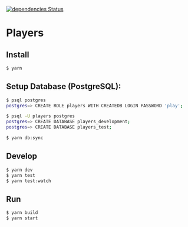 [![dependencies Status](https://david-dm.org/ybiquitous/players/status.svg)](https://david-dm.org/ybiquitous/players)

# Players

## Install

```sh
$ yarn
```

## Setup Database (PostgreSQL):

```sh
$ psql postgres
postgres=> CREATE ROLE players WITH CREATEDB LOGIN PASSWORD 'play';
```

```sh
$ psql -U players postgres
postgres=> CREATE DATABASE players_development;
postgres=> CREATE DATABASE players_test;

$ yarn db:sync
```

## Develop

```sh
$ yarn dev
$ yarn test
$ yarn test:watch
```

## Run

```sh
$ yarn build
$ yarn start
```
